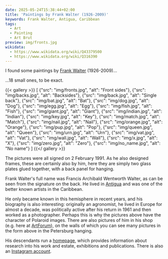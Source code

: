 ```yaml
---
date: 2025-05-24T15:38:44+02:00
title: 'Paintings by Frank Walter (1926-2009)'
keywords: Frank Walter, Antigua, Caribbean
tags:
  - Art
  - Painting
  - Art Brut
preview: img/fronts.jpg
wikidata:
  - https://www.wikidata.org/wiki/Q43379500
  - https://www.wikidata.org/wiki/Q316390
---
```


I found some paintings by [Frank Walter](https://en.wikipedia.org/wiki/Frank_Walter) (1926-2009)...
<!--more-->

...18 small ones, to be exact.

{{< gallery >}}
[
  {"src": "img/fronts.jpg", "alt": "Front sides"},
  {"src": "img/backs.jpg", "alt": "Backsides"},
  {"src": "img/back.jpg", "alt": "Single back"},
  {"src": "img/bat.jpg", "alt": "Bat"},
  {"src": "img/dog.jpg", "alt": "Dog"},
  {"src": "img/egg.jpg", "alt": "Egg"},
  {"src": "img/fish.jpg", "alt": "Fish"},
  {"src": "img/giant.jpg", "alt": "Giant"},
  {"src": "img/indian.jpg", "alt": "Indian"},
  {"src": "img/key.jpg", "alt": "Key"},
  {"src": "img/match.jpg", "alt": "Match"},
  {"src": "img/nail.jpg", "alt": "Nail"},
  {"src": "img/orange.jpg", "alt": "Orange"},
  {"src": "img/pup.jpg", "alt": "Pop"},
  {"src": "img/queen.jpg", "alt": "Queen"},
  {"src": "img/urn.jpg", "alt": "Urn"},
  {"src": "img/vat.jpg", "alt": "Vat"},
  {"src": "img/wall.jpg", "alt": "Wall"},
  {"src": "img/x.jpg", "alt": "X"},
  {"src": "img/zero.jpg", "alt": "Zero"},
  {"src": "img/no_name.jpg", "alt": "No name"}
]
{{</ gallery >}}

The pictures were all signed on 2 February 1991. As he also designed frames, these are certainly also by him, here they are simply two glass plates glued together, with a back panel for hanging.

Frank Walter's full name was Francis Archibald Wentworth Walter, as can be seen from the signature on the back. He lived in [Antigua](https://de.wikipedia.org/wiki/Antigua_(Lesser_Antilles)) and was one of the better known artists in the Caribbean.

He only became known in this hemisphere in recent years, and his biography is also interesting: originally an agronomist, he lived in Europe for almost a decade, was politically active after his return in 1961 and then worked as a photographer. Perhaps this is why the pictures above have the character of Polaroid images.
There are also pictures of him in his shop (e.g. here at [ArtForum](https://artguide.artforum.com/artguide/david-zwirner-hong-kong-16041/frank-walter-pastorale-221418)), on the walls of which you can see many pictures in the form above in the Petersburg hanging.

His descendants run a [homepage](https://www.frankwalter.org/), which provides information about research into his work and estate, exhibitions and publications. There is also an [Instagram account](https://www.instagram.com/frankwalterantigua/).
